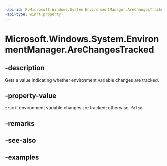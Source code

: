 ```yaml
---
-api-id: P:Microsoft.Windows.System.EnvironmentManager.AreChangesTracked
-api-type: winrt property
---
```


# Microsoft.Windows.System.EnvironmentManager.AreChangesTracked

<!--
public bool AreChangesTracked { get; }
-->

## -description

Gets a value indicating whether environment variable changes are tracked.

## -property-value

`true` if environment variable changes are tracked; otherwise, `false`.

## -remarks

## -see-also

## -examples
